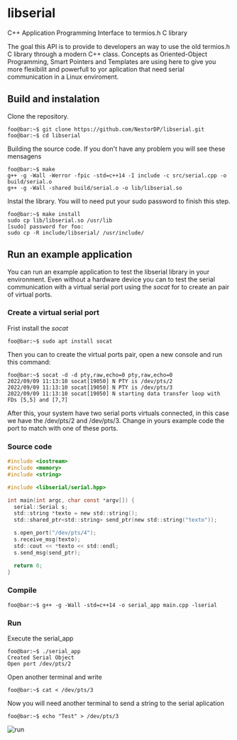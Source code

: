 # libserial
C++ Application Programming Interface to termios.h C library 

The goal this API is to provide to developers an way to use the old termios.h C library through a modern C++ class. Concepts as Oriented-Object Programming, Smart Pointers and Templates are using here to give you more flexibilit and powerfull to yor aplication that need serial communication in a Linux enviroment. 


## Build and instalation
Clone the repository.
``` console
foo@bar:~$ git clone https://github.com/NestorDP/libserial.git
foo@bar:~$ cd libserial
```

Building the source code. If you don't have any problem you will see these mensagens
``` console
foo@bar:~$ make
g++ -g -Wall -Werror -fpic -std=c++14 -I include -c src/serial.cpp -o build/serial.o
g++ -g -Wall -shared build/serial.o -o lib/libserial.so
```

Instal the library. You will to need put your sudo password to finish this step.
``` console
foo@bar:~$ make install
sudo cp lib/libserial.so /usr/lib 
[sudo] password for foo: 
sudo cp -R include/libserial/ /usr/include/
```
<!-- ## Unit testing -->


## Run an example application
You can run an example application to test the libserial library in your environment. Even without a hardware device you can to test the serial communication with a virtual serial port using the *socat* for to create an pair of virtual ports.

### Create a virtual serial port

Frist install the *socat*
``` console
foo@bar:~$ sudo apt install socat
```

Then you can to create the virtual ports pair, open a new console and run this command:
``` console
foo@bar:~$ socat -d -d pty,raw,echo=0 pty,raw,echo=0
2022/09/09 11:13:10 socat[19050] N PTY is /dev/pts/2
2022/09/09 11:13:10 socat[19050] N PTY is /dev/pts/3
2022/09/09 11:13:10 socat[19050] N starting data transfer loop with FDs [5,5] and [7,7]
```
After this, your system have two serial ports virtuals connected, in this case we have the /dev/pts/2 and /dev/pts/3. Change in yours example code the port to match with one of these ports.

### Source code

``` c
#include <iostream>
#include <memory>
#include <string>

#include <libserial/serial.hpp>

int main(int argc, char const *argv[]) {
  serial::Serial s;
  std::string *texto = new std::string();
  std::shared_ptr<std::string> send_ptr(new std::string("texto"));

  s.open_port("/dev/pts/4");
  s.receive_msg(texto);
  std::cout << *texto << std::endl;
  s.send_msg(send_ptr);

  return 0;
}
```

### Compile
``` console
foo@bar:~$ g++ -g -Wall -std=c++14 -o serial_app main.cpp -lserial
```

### Run 

Execute the serial_app
``` console
foo@bar:~$ ./serial_app
Created Serial Object
Open port /dev/pts/2
```

Open another terminal and write

``` console
foo@bar:~$ cat < /dev/pts/3
```

Now you will need another terminal to send a string to the serial aplication

``` console
foo@bar:~$ echo "Test" > /dev/pts/3
```

![run](https://user-images.githubusercontent.com/37759765/189499039-cacb1552-f256-4709-9ca7-401a1081c050.gif)
